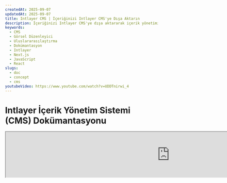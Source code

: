 ```yaml
---
createdAt: 2025-09-07
updatedAt: 2025-09-07
title: Intlayer CMS | İçeriğinizi Intlayer CMS'ye Dışa Aktarın
description: İçeriğinizi Intlayer CMS'ye dışa aktararak içerik yönetimini ekibinize devredin.
keywords:
  - CMS
  - Görsel Düzenleyici
  - Uluslararasılaştırma
  - Dokümantasyon
  - Intlayer
  - Next.js
  - JavaScript
  - React
slugs:
  - doc
  - concept
  - cms
youtubeVideo: https://www.youtube.com/watch?v=UDDTnirwi_4
---
```


# Intlayer İçerik Yönetim Sistemi (CMS) Dokümantasyonu

<iframe title="Web Uygulamanız için Görsel Düzenleyici + CMS: Intlayer Açıklaması" class="m-auto aspect-[16/9] w-full overflow-hidden rounded-lg border-0" allow="autoplay; gyroscope;" loading="lazy" width="1080" height="auto" src="https://www.youtube.com/embed/UDDTnirwi_4?autoplay=0&amp;origin=http://intlayer.org&amp;controls=0&amp;rel=1"/>

Intlayer CMS, bir Intlayer projesinin içeriğini dışa aktarmanıza izin veren bir Uygulamadır.

Bunun için, Intlayer 'uzak sözlükler' kavramını tanıtır.

![Intlayer CMS Arayüzü](https://github.com/aymericzip/intlayer/blob/main/docs/assets/CMS.png)

## Uzak sözlükleri anlama

Intlayer 'yerel' ve 'uzak' sözlükler arasında bir ayrım yapar.

- Bir 'yerel' sözlük, Intlayer projenizde bildirilen bir sözlüktür. Örneğin bir düğmenin bildirim dosyası veya navigasyon çubuğunuz. Bu durumda içeriğinizi dışa aktarmak mantıklı değildir çünkü bu içerik sık sık değişmemelidir.

- Bir 'uzak' sözlük, Intlayer CMS aracılığıyla yönetilen bir sözlüktür. Ekibinizin içeriğinizi doğrudan web sitenizde yönetmesine izin vermek için yararlı olabilir ve ayrıca A/B testi özelliklerini ve SEO otomatik optimizasyonunu kullanmayı amaçlar.

## Görsel düzenleyici vs CMS

[Intlayer Görsel](https://github.com/aymericzip/intlayer/blob/main/docs/docs/en/intlayer_visual_editor.md) düzenleyici, yerel sözlükler için içeriğinizi görsel bir düzenleyicide yönetmenize izin veren bir araçtır. Bir değişiklik yapıldığında, içerik kod tabanında değiştirilecektir. Bu, uygulamanın yeniden oluşturulacağı ve yeni içeriği görüntülemek için sayfanın yeniden yükleneceği anlamına gelir.

Buna karşılık, Intlayer CMS, uzak sözlükler için içeriğinizi görsel bir düzenleyicide yönetmenize izin veren bir araçtır. Bir değişiklik yapıldığında, içerik kod tabanınızı **etkilemeyecektir**. Ve web sitesi değiştirilen içeriği otomatik olarak görüntüleyecektir.

## Entegrasyon

Paketi nasıl yükleyeceğiniz hakkında daha fazla ayrıntı için aşağıdaki ilgili bölüme bakın:

### Next.js ile Entegrasyon

Next.js ile entegrasyon için [kurulum kılavuzuna](https://github.com/aymericzip/intlayer/blob/main/docs/docs/en/intlayer_with_nextjs_15.md) bakın.

### Create React App ile Entegrasyon

Create React App ile entegrasyon için [kurulum kılavuzuna](https://github.com/aymericzip/intlayer/blob/main/docs/docs/en/intlayer_with_create_react_app.md) bakın.

### Vite + React ile Entegrasyon

Vite + React ile entegrasyon için [kurulum kılavuzuna](https://github.com/aymericzip/intlayer/blob/main/docs/docs/en/intlayer_with_vite+react.md) bakın.

## Konfigürasyon

Intlayer konfigürasyon dosyanızda, CMS ayarlarını özelleştirebilirsiniz:

```typescript fileName="intlayer.config.ts" codeFormat="typescript"
import type { IntlayerConfig } from "intlayer";

const config: IntlayerConfig = {
  // ... diğer konfigürasyon ayarları
  editor: {
    /**
     * Gerekli
     *
     * Uygulamanın URL'si.
     * Bu, görsel düzenleyici tarafından hedeflenen URL'dir.
     */
    applicationURL: process.env.INTLAYER_APPLICATION_URL,

    /**
     * Gerekli
     *
     * İstemci kimliği ve istemci sırrı düzenleyiciyi etkinleştirmek için gereklidir.
     * İçeriği düzenleyen kullanıcıyı tanımlamaya izin verirler.
     * Intlayer Dashboard - Projects'te yeni bir istemci oluşturarak elde edilebilirler (https://intlayer.org/dashboard/projects).
     * clientId: process.env.INTLAYER_CLIENT_ID,
     * clientSecret: process.env.INTLAYER_CLIENT_SECRET,
     */
    clientId: process.env.INTLAYER_CLIENT_ID,
    clientSecret: process.env.INTLAYER_CLIENT_SECRET,

    /**
     * İsteğe bağlı
     *
     * Intlayer CMS'yi kendiniz barındırıyorsanız, CMS'nin URL'sini ayarlayabilirsiniz.
     *
     * Intlayer CMS'nin URL'si.
     * Varsayılan olarak https://intlayer.org olarak ayarlanır
     */
    cmsURL: process.env.INTLAYER_CMS_URL,
```

```javascript fileName="intlayer.config.mjs" codeFormat="esm"
/** @type {import('intlayer').IntlayerConfig} */
const config = {
  // ... diğer konfigürasyon ayarları
  editor: {
    /**
     * Gerekli
     *
     * Uygulamanın URL'si.
     * Bu, görsel düzenleyici tarafından hedeflenen URL'dir.
     */
    applicationURL: process.env.INTLAYER_APPLICATION_URL,

    /**
     * Gerekli
     *
     * İstemci kimliği ve istemci sırrı düzenleyiciyi etkinleştirmek için gereklidir.
     * İçeriği düzenleyen kullanıcıyı tanımlamaya izin verirler.
     * Intlayer Dashboard - Projects'te yeni bir istemci oluşturarak elde edilebilirler (https://intlayer.org/dashboard/projects).
     * clientId: process.env.INTLAYER_CLIENT_ID,
     * clientSecret: process.env.INTLAYER_CLIENT_SECRET,
     */
    clientId: process.env.INTLAYER_CLIENT_ID,
    clientSecret: process.env.INTLAYER_CLIENT_SECRET,

    /**
     * İsteğe bağlı
     *
     * Intlayer CMS'yi kendiniz barındırıyorsanız, CMS'nin URL'sini ayarlayabilirsiniz.
     *
     * Intlayer CMS'nin URL'si.
     * Varsayılan olarak https://intlayer.org olarak ayarlanır
     */
    cmsURL: process.env.INTLAYER_CMS_URL,

    /**
     * İsteğe bağlı
     *
     * Intlayer CMS'yi kendiniz barındırıyorsanız, arka ucun URL'sini ayarlayabilirsiniz.
     *
     * Intlayer CMS'nin URL'si.
     * Varsayılan olarak https://back.intlayer.org olarak ayarlanır
     */
    backendURL: process.env.INTLAYER_BACKEND_URL,
  },
};

export default config;
```

```javascript fileName="intlayer.config.cjs" codeFormat="commonjs"
/** @type {import('intlayer').IntlayerConfig} */
const config = {
  // ... diğer konfigürasyon ayarları
  editor: {
    /**
     * Gerekli
     *
     * Uygulamanın URL'si.
     * Bu, görsel düzenleyici tarafından hedeflenen URL'dir.
     */
    applicationURL: process.env.INTLAYER_APPLICATION_URL,

    /**
     * Gerekli
     *
     * İstemci kimliği ve istemci sırrı düzenleyiciyi etkinleştirmek için gereklidir.
     * İçeriği düzenleyen kullanıcıyı tanımlamaya izin verirler.
     * Intlayer Dashboard - Projects'te yeni bir istemci oluşturarak elde edilebilirler (https://intlayer.org/dashboard/projects).
     * clientId: process.env.INTLAYER_CLIENT_ID,
     * clientSecret: process.env.INTLAYER_CLIENT_SECRET,
     */
    clientId: process.env.INTLAYER_CLIENT_ID,
    clientSecret: process.env.INTLAYER_CLIENT_SECRET,

    /**
     * İsteğe bağlı
     *
     * Intlayer CMS'yi kendiniz barındırıyorsanız, CMS'nin URL'sini ayarlayabilirsiniz.
     *
     * Intlayer CMS'nin URL'si.
     * Varsayılan olarak https://intlayer.org olarak ayarlanır
     */
    cmsURL: process.env.INTLAYER_CMS_URL,

    /**
     * İsteğe bağlı
     *
     * Intlayer CMS'yi kendiniz barındırıyorsanız, arka ucun URL'sini ayarlayabilirsiniz.
     *
     * Intlayer CMS'nin URL'si.
     * Varsayılan olarak https://back.intlayer.org olarak ayarlanır
     */
    backendURL: process.env.INTLAYER_BACKEND_URL,
  },
};

module.exports = config;
```

> İstemci kimliğiniz ve istemci sırrınız yoksa, [Intlayer Dashboard - Projects](https://intlayer.org/dashboard/projects)'te yeni bir istemci oluşturarak bunları elde edebilirsiniz.

> Tüm kullanılabilir parametreleri görmek için [konfigürasyon dokümantasyonuna](https://github.com/aymericzip/intlayer/blob/main/docs/docs/en/configuration.md) bakın.

## CMS'yi Kullanma

### Konfigürasyonunuzu gönderin

Intlayer CMS'yi yapılandırmak için [intlayer CLI](https://github.com/aymericzip/intlayer/tree/main/docs/en/intlayer_cli.md) komutlarını kullanabilirsiniz.

```bash
npx intlayer config push
```

> `intlayer.config.ts` konfigürasyon dosyanızda ortam değişkenleri kullanıyorsanız, `--env` argümanını kullanarak istenen ortamı belirtebilirsiniz:

```bash
npx intlayer config push --env production
```

Bu komut konfigürasyonunuzu Intlayer CMS'ye yükler.

### Bir sözlüğü gönderin

Yerel ayar sözlüklerinizi uzak bir sözlüğe dönüştürmek için [intlayer CLI](https://github.com/aymericzip/intlayer/tree/main/docs/en/intlayer_cli.md) komutlarını kullanabilirsiniz.

```bash
npx intlayer dictionary push -d my-first-dictionary-key
```

> `intlayer.config.ts` konfigürasyon dosyanızda ortam değişkenleri kullanıyorsanız, `--env` argümanını kullanarak istenen ortamı belirtebilirsiniz:

```bash
npx intlayer dictionary push -d my-first-dictionary-key --env production
```

Bu komut ilk içerik sözlüklerinizi yükler, bunları Intlayer platformu aracılığıyla eşzamansız alma ve düzenleme için kullanılabilir hale getirir.

### Sözlüğü düzenleyin

Ardından sözlüğünüzü [Intlayer CMS](https://intlayer.org/dashboard/content)'de görebilir ve yönetebilirsiniz.

## Sıcak yeniden yükleme

Intlayer CMS, bir değişiklik algılandığında sözlükleri sıcak yeniden yükleyebilir.

Sıcak yeniden yükleme olmadan, yeni içeriği görüntülemek için uygulamanın yeni bir yapısı gerekecektir.

[`liveSync`](https://intlayer.org/doc/concept/configuration#editor-configuration) konfigürasyonunu etkinleştirerek, uygulama algılandığında güncellenen içeriği otomatik olarak değiştirecektir.

```typescript fileName="intlayer.config.ts" codeFormat="typescript"
import type { IntlayerConfig } from "intlayer";

const config: IntlayerConfig = {
  // ... diğer konfigürasyon ayarları
  editor: {
    // ... diğer konfigürasyon ayarları

    /**
     * Bir değişiklik algılandığında uygulamanın yerel ayar konfigürasyonlarını sıcak yeniden yükleyip yüklemeyeceğini belirtir.
     * Örneğin, yeni bir sözlük eklendiğinde veya güncellendiğinde, uygulama sayfada görüntülemek için içeriği günceller.
     *
     * Sıcak yeniden yükleme sunucuya sürekli bir bağlantı gerektirdiği için, sadece `enterprise` planının müşterileri için kullanılabilir
     *
     * Varsayılan: false
     */
    liveSync: true,
  },
};

export default config;
```

```javascript fileName="intlayer.config.mjs" codeFormat="esm"
/** @type {import('intlayer').IntlayerConfig} */
const config = {
  // ... diğer konfigürasyon ayarları
  editor: {
    // ... diğer konfigürasyon ayarları

    /**
     * Bir değişiklik algılandığında uygulamanın yerel ayar konfigürasyonlarını sıcak yeniden yükleyip yüklemeyeceğini belirtir.
     * Örneğin, yeni bir sözlük eklendiğinde veya güncellendiğinde, uygulama sayfada görüntülemek için içeriği günceller.
     *
     * Sıcak yeniden yükleme sunucuya sürekli bir bağlantı gerektirdiği için, sadece `enterprise` planının müşterileri için kullanılabilir
     *
     * Varsayılan: false
     */
    liveSync: true,
  },
};

export default config;
```

```javascript fileName="intlayer.config.cjs" codeFormat="commonjs"
/** @type {import('intlayer').IntlayerConfig} */
const config = {
  // ... diğer konfigürasyon ayarları
  editor: {
    // ... diğer konfigürasyon ayarları

    /**
     * Bir değişiklik algılandığında uygulamanın yerel ayar konfigürasyonlarını sıcak yeniden yükleyip yüklemeyeceğini belirtir.
     * Örneğin, yeni bir sözlük eklendiğinde veya güncellendiğinde, uygulama sayfada görüntülemek için içeriği günceller.
     *
     * Sıcak yeniden yükleme sunucuya sürekli bir bağlantı gerektirdiği için, sadece `enterprise` planının müşterileri için kullanılabilir
     *
     * Varsayılan: false
     */
    liveSync: true,
  },
};

module.exports = config;
```

Sıcak yeniden yükleme içeriği hem sunucu hem de istemci tarafında değiştirir.

- Sunucu tarafında, uygulama sürecinin `.intlayer/dictionaries` dizinine yazma erişimi olduğundan emin olun.
- İstemci tarafında, sıcak yeniden yükleme uygulamanın içeriği tarayıcıda sıcak yeniden yüklemesine izin verir, sayfayı yeniden yüklemeye gerek olmadan. Ancak, bu özellik sadece istemci bileşenleri için kullanılabilir.

> Sıcak yeniden yükleme bir `EventListener` kullanarak sunucuya sürekli bir bağlantı gerektirdiği için, sadece `enterprise` planının müşterileri için kullanılabilir.

## Hata Ayıklama

CMS ile ilgili herhangi bir sorunla karşılaşırsanız, aşağıdakileri kontrol edin:

- Uygulama çalışıyor.

- [`editor`](https://intlayer.org/doc/concept/configuration#editor-configuration) konfigürasyonları Intlayer konfigürasyon dosyanızda doğru şekilde ayarlandı.
  - Gerekli alanlar:
    - Uygulama URL'si düzenleyici konfigürasyonunda ayarladığınızla eşleşmelidir (`applicationURL`).
    - CMS URL'si

- Proje konfigürasyonunun Intlayer CMS'ye gönderildiğinden emin olun.

- Görsel düzenleyici web sitenizi görüntülemek için bir iframe kullanır. Web sitenizin İçerik Güvenlik Politikası'nın (CSP) CMS url'sini `frame-ancestors` olarak izin verdiğinden emin olun (varsayılan olarak 'https://intlayer.org'). Herhangi bir hata için düzenleyici konsolu kontrol edin.

## Doküman Geçmişi

| Sürüm  | Tarih      | Değişiklikler                               |
| ------ | ---------- | ------------------------------------------- |
| 5.9.0  | 2025-09-04 | `hotReload` alanını `liveSync` ile değiştir |
| 5.5.10 | 2025-06-29 | Geçmiş başlatıldı                           |
